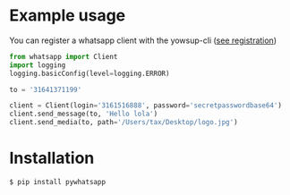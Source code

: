 # Example usage
You can register a whatsapp client with the yowsup-cli ([see registration](https://github.com/tgalal/yowsup/wiki/yowsup-cli-2.0))

```python
from whatsapp import Client
import logging
logging.basicConfig(level=logging.ERROR)

to = '31641371199'

client = Client(login='3161516888', password='secretpasswordbase64')
client.send_message(to, 'Hello lola')
client.send_media(to, path='/Users/tax/Desktop/logo.jpg')
```

# Installation
```
$ pip install pywhatsapp
```
